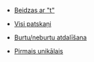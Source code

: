 - [Beidzas ar "t"](https://evaluauto.com/160751d9-5eef-4407-9d82-fa2c81b429cd)

- [Visi patskaņi](https://evaluauto.com/2d63c286-e867-4cc4-bdbb-80905819bd5e)

- [Burtu/neburtu atdalīšana](https://evaluauto.com/74113b43-96e1-4d77-a312-66b1327316a5)

- [Pirmais unikālais](https://evaluauto.com/bc9e69fa-d2a0-491f-9a79-9eb8bbea3565)

